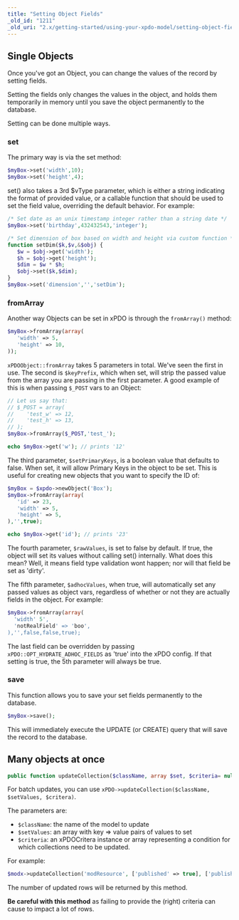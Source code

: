 ```yaml
---
title: "Setting Object Fields"
_old_id: "1211"
_old_uri: "2.x/getting-started/using-your-xpdo-model/setting-object-fields"
---
```


## Single Objects

Once you've got an Object, you can change the values of the record by setting fields.

Setting the fields only changes the values in the object, and holds them temporarily in memory until you save the object permanently to the database.

Setting can be done multiple ways.

### set

The primary way is via the set method:

``` php
$myBox->set('width',10);
$myBox->set('height',4);
```

set() also takes a 3rd $vType parameter, which is either a string indicating the format of provided value, or a callable function that should be used to set the field value, overriding the default behavior. For example:

``` php
/* Set date as an unix timestamp integer rather than a string date */
$myBox->set('birthday',432432543,'integer');

/* Set dimension of box based on width and height via custom function */
function setDim($k,$v,&$obj) {
   $w = $obj->get('width');
   $h = $obj->get('height');
   $dim = $w * $h;
   $obj->set($k,$dim);
}
$myBox->set('dimension','','setDim');
```

### fromArray

Another way Objects can be set in xPDO is through the `fromArray()` method:

``` php
$myBox->fromArray(array(
   'width' => 5,
   'height' => 10,
));
```

`xPDOObject::fromArray` takes 5 parameters in total. We've seen the first in use. The second is `$keyPrefix`, which when set, will strip the passed value from the array you are passing in the first parameter. A good example of this is when passing `$_POST` vars to an Object:

``` php
// Let us say that:
// $_POST = array(
//    'test_w' => 12,
//    'test_h' => 13,
// );
$myBox->fromArray($_POST,'test_');

echo $myBox->get('w'); // prints '12'
```

The third parameter, `$setPrimaryKeys`, is a boolean value that defaults to false. When set, it will allow Primary Keys in the object to be set. This is useful for creating new objects that you want to specify the ID of:

``` php
$myBox = $xpdo->newObject('Box');
$myBox->fromArray(array(
   'id' => 23,
   'width' => 5,
   'height' => 5,
),'',true);

echo $myBox->get('id'); // prints '23'
```

The fourth parameter, `$rawValues`, is set to false by default. If true, the object will set its values without calling set() internally. What does this mean? Well, it means field type validation wont happen; nor will that field be set as 'dirty'.

The fifth parameter, `$adhocValues`, when true, will automatically set any passed values as object vars, regardless of whether or not they are actually fields in the object. For example:

``` php
$myBox->fromArray(array(
  'width' 5',
  'notRealField' => 'boo',
),'',false,false,true);
```

The last field can be overridden by passing `xPDO::OPT_HYDRATE_ADHOC_FIELDS` as 'true' into the xPDO config. If that setting is true, the 5th parameter will always be true.

### save

This function allows you to save your set fields permanently to the database.

``` php
$myBox->save();
```

This will immediately execute the UPDATE (or CREATE) query that will save the record to the database.

## Many objects at once

``` php
public function updateCollection($className, array $set, $criteria= null) {
```

For batch updates, you can use `xPDO->updateCollection($className, $setValues, $critera)`.

The parameters are:

- `$className`: the name of the model to update
- `$setValues`: an array with key => value pairs of values to set
- `$criteria`: an xPDOCritera instance or array representing a condition for which collections need to be updated.

For example:

````php
$modx->updateCollection('modResource', ['published' => true], ['published' => false]);
````

The number of updated rows will be returned by this method.

**Be careful with this method** as failing to provide the (right) criteria can cause to impact a lot of rows.
